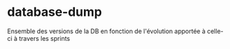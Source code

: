 database-dump
=============

Ensemble des versions de la DB en fonction de l'évolution apportée à celle-ci à travers les sprints
